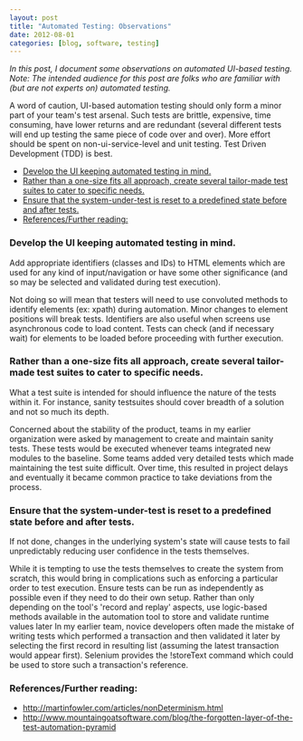 ```yaml
---
layout: post
title: "Automated Testing: Observations"
date: 2012-08-01
categories: [blog, software, testing]
---
```



*In this post, I document some observations on automated UI-based testing. Note: The intended audience for this post are folks who are familiar with (but are not experts on) automated testing.* 

A word of caution, UI-based automation testing should only form a minor part of your team's test arsenal. Such tests are brittle, expensive, time consuming, have lower returns and are redundant (several different tests will end up testing the same piece of code over and over). More effort should be spent on non-ui-service-level and unit testing. Test Driven Development (TDD) is best.

- [Develop the UI keeping automated testing in mind.](#develop-the-ui-keeping-automated-testing-in-mind)
- [Rather than a one-size fits all approach, create several tailor-made test suites to cater to specific needs.](#rather-than-a-one-size-fits-all-approach-create-several-tailor-made-test-suites-to-cater-to-specific-needs)
- [Ensure that the system-under-test is reset to a predefined state before and after tests.](#ensure-that-the-system-under-test-is-reset-to-a-predefined-state-before-and-after-tests)
- [References/Further reading:](#referencesfurther-reading)

### Develop the UI keeping automated testing in mind. 

Add appropriate identifiers (classes and IDs) to HTML elements which are used for any kind of input/navigation or have some other significance (and so may be selected and validated during test execution).

Not doing so will mean that testers will need to use convoluted methods to identify elements (ex: xpath) during automation. Minor changes to element positions will break tests. Identifiers are also useful when screens use asynchronous code to load content. Tests can check (and if necessary wait) for elements to be loaded before proceeding with further execution.

### Rather than a one-size fits all approach, create several tailor-made test suites to cater to specific needs. 

What a test suite is intended for should influence the nature of the tests within it. For instance, sanity testsuites should cover breadth of a solution and not so much its depth. 
  
Concerned about the stability of the product, teams in my earlier organization were asked by management to create and maintain sanity tests. These tests would be executed whenever teams integrated new modules to the baseline. Some teams added very detailed tests which made maintaining the test suite difficult. Over time, this resulted in project delays and eventually it became common practice to take deviations from the process.

### Ensure that the system-under-test is reset to a predefined state before and after tests. 

If not done, changes in the underlying system's state will cause tests to fail unpredictably reducing user confidence in the tests themselves.

While it is tempting to use the tests themselves to create the system from scratch, this would bring in complications such as enforcing a particular order to test execution. Ensure tests can be run as independently as possible even if they need to do their own setup. 
Rather than only depending on the tool's 'record and replay' aspects, use logic-based methods available in the automation tool to store and validate runtime values later 
In my earlier team, novice developers often made the mistake of writing tests which performed a transaction and then validated it later by selecting the first record in resulting list (assuming the latest transaction would appear first). Selenium provides the !storeText command which could be used to store such a transaction's reference.

### References/Further reading: 

- http://martinfowler.com/articles/nonDeterminism.html
- http://www.mountaingoatsoftware.com/blog/the-forgotten-layer-of-the-test-automation-pyramid
